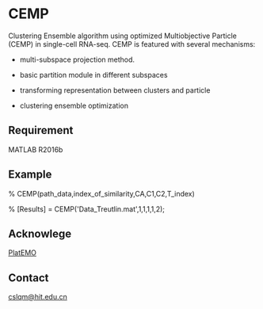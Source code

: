 # CEMP
Clustering Ensemble algorithm using optimized Multiobjective Particle (CEMP) in single-cell RNA-seq. CEMP is featured with several mechanisms:

- multi-subspace projection method.

- basic partition module in different subspaces

- transforming representation between clusters and particle

- clustering ensemble optimization

## Requirement

MATLAB R2016b

## Example

% CEMP(path_data,index_of_similarity,CA,C1,C2,T_index)

% [Results] = CEMP('Data_Treutlin.mat',1,1,1,1,2);

## Acknowlege
[PlatEMO](https://github.com/BIMK/PlatEMO)

## Contact
cslqm@hit.edu.cn

